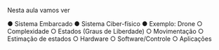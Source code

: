 Nesta aula vamos ver

● Sistema Embarcado
● Sistema Ciber-físico
● Exemplo: Drone
○ Complexidade
○ Estados (Graus de Liberdade)
○ Movimentação
○ Estimação de estados
○ Hardware
○ Software/Controle
○ Aplicações

